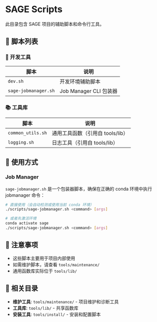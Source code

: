 # SAGE Scripts

此目录包含 SAGE 项目的辅助脚本和命令行工具。

## 📂 脚本列表

### 🔧 开发工具

| 脚本 | 说明 |
|------|------|
| `dev.sh` | 开发环境辅助脚本 |
| `sage-jobmanager.sh` | Job Manager CLI 包装器 |

### 📚 工具库

| 脚本 | 说明 |
|------|------|
| `common_utils.sh` | 通用工具函数（引用自 tools/lib） |
| `logging.sh` | 日志工具（引用自 tools/lib） |

## 🚀 使用方式

### Job Manager

`sage-jobmanager.sh` 是一个包装器脚本，确保在正确的 conda 环境中执行 jobmanager 命令：

```bash
# 直接使用（会自动检测或使用当前 conda 环境）
./scripts/sage-jobmanager.sh <command> [args]

# 或者先激活环境
conda activate sage
./scripts/sage-jobmanager.sh <command> [args]
```

## 📝 注意事项

- 这些脚本主要用于项目内部使用
- 如需维护脚本，请查看 `tools/maintenance/`
- 通用函数库实际位于 `tools/lib/`

## 🔗 相关目录

- **维护工具**: `tools/maintenance/` - 项目维护和诊断工具
- **工具库**: `tools/lib/` - 共享函数库
- **安装工具**: `tools/install/` - 安装和配置脚本
